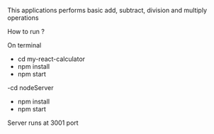 This applications performs basic add, subtract, division and multiply operations

How to run ?


On terminal
- cd my-react-calculator
- npm install
- npm start

-cd nodeServer
- npm install
- npm start

Server runs at 3001 port